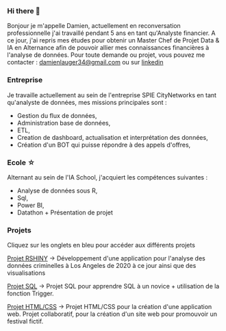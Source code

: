 ### Hi there 👋

Bonjour je m'appelle Damien, actuellement en reconversation professionnelle j'ai travaillé pendant 5 ans en tant qu'Analyste financier. 
A ce jour, j'ai repris mes études pour obtenir un Master Chef de Projet Data & IA en Alternance afin de pouvoir allier mes connaissances financières à l'analyse de données. 
Pour toute demande ou projet, vous pouvez me contacter : damienlauger34@gmail.com ou sur [linkedin](https://www.linkedin.com/in/damien-lauger-8aa64a151)

### Entreprise
Je travaille actuellement au sein de l'entreprise SPIE CityNetworks en tant qu'analyste de données, mes missions principales sont : 

- Gestion du flux de données,
- Administration base de données,
- ETL, 
- Creation de dashboard, actualisation et interprétation des données,
- Création d'un BOT qui puisse répondre à des appels d'offres,


### Ecole &star; 
Alternant au sein de l'IA School, j'acquiert les compétences suivantes : 

- Analyse de données sous R,
- Sql,
- Power BI,
- Datathon + Présentation de projet 

### Projets 
Cliquez sur les onglets en bleu pour accéder aux différents projets

[Projet RSHINY](https://github.com/DamienL31/RshineApp) -> Développement d'une application pour l'analyse des données criminelles à Los Angeles de 2020 à ce jour ainsi que des visualisations  


[Projet SQL](https://view.genial.ly/65607ac013dc120011ad03e1/presentation-presentation-projet-de-recherches) -> Projet SQL pour apprendre SQL à un novice + utilisation de la fonction Trigger. 

[Projet HTML/CSS](https://benguir.github.io/Website-HTML-Festival/) -> Projet HTML/CSS pour la création d'une application web. Projet collaboratif, pour la création d'un site web pour promouvoir un festival fictif. 

<!--
**DamienL31/DamienL31** is a ✨ _special_ ✨ repository because its `README.md` (this file) appears on your GitHub profile.

Here are some ideas to get you started:

- 🔭 I’m currently working on ...
- 🌱 I’m currently learning ...
- 👯 I’m looking to collaborate on ...
- 🤔 I’m looking for help with ...
- 💬 Ask me about ...
- 📫 How to reach me: ...
- 😄 Pronouns: ...
- ⚡ Fun fact: ...
-->
